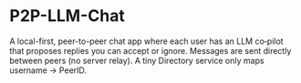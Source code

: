 # P2P-LLM-Chat
A local-first, peer-to-peer chat app where each user has an LLM co‑pilot that proposes replies you can accept or ignore.  Messages are sent directly between peers (no server relay). A tiny Directory service only maps username → PeerID.
